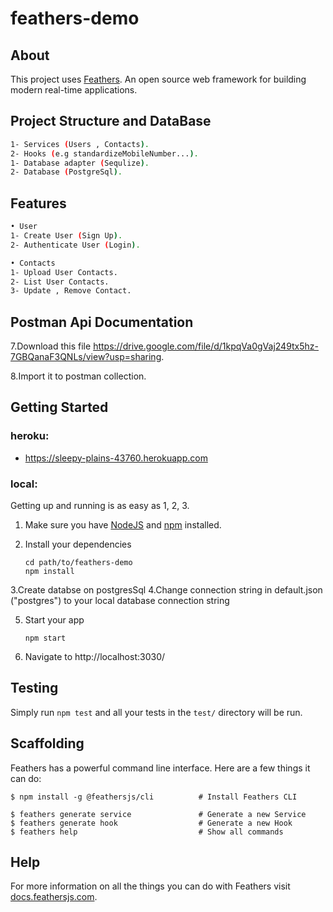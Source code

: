 # feathers-demo

> 

## About

This project uses [Feathers](http://feathersjs.com). An open source web framework for building modern real-time applications.

## Project Structure and DataBase

```bash
1- Services (Users , Contacts).
2- Hooks (e.g standardizeMobileNumber...).
1- Database adapter (Sequlize).
2- Database (PostgreSql).

```

## Features
```bash
• User
1- Create User (Sign Up).
2- Authenticate User (Login).

• Contacts
1- Upload User Contacts.
2- List User Contacts.
3- Update , Remove Contact.
```




## Postman Api Documentation

7.Download this file  https://drive.google.com/file/d/1kpqVa0gVaj249tx5hz-7GBQanaF3QNLs/view?usp=sharing.

8.Import it to postman collection.

## Getting Started

### heroku:
- https://sleepy-plains-43760.herokuapp.com


### local:

Getting up and running is as easy as 1, 2, 3.

1. Make sure you have [NodeJS](https://nodejs.org/) and [npm](https://www.npmjs.com/) installed.
2. Install your dependencies

    ```
    cd path/to/feathers-demo
    npm install
    ```

3.Create databse on postgresSql
4.Change connection string in default.json ("postgres") to your local database connection string

5. Start your app

    ```
    npm start
    ```
6. Navigate to http://localhost:3030/





## Testing

Simply run `npm test` and all your tests in the `test/` directory will be run.

## Scaffolding

Feathers has a powerful command line interface. Here are a few things it can do:

```
$ npm install -g @feathersjs/cli          # Install Feathers CLI

$ feathers generate service               # Generate a new Service
$ feathers generate hook                  # Generate a new Hook
$ feathers help                           # Show all commands
```

## Help

For more information on all the things you can do with Feathers visit [docs.feathersjs.com](http://docs.feathersjs.com).
